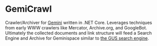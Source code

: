 # GemiCrawl
Crawler/Archiver for [Gemini](https://gemini.circumlunar.space/docs/faq.gmi) written in .NET Core. Leverages techniques from early WWW crawlers like Mercator, Archive.org, and GoogleBot. Ultimately the collected documents and link structure will feed a Search Engine and Archive for Geminispace similar to [the GUS search engine](https://src.clttr.info/rwa/geminispace.info).
